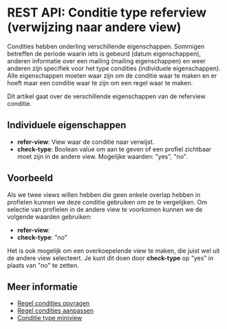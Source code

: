 # REST API: Conditie type referview (verwijzing naar andere view)

Condities hebben onderling verschillende eigenschappen. Sommigen betreffen 
de periode waarin iets is gebeurd (datum eigenschappen), anderen informatie 
over een mailing (mailing eigenschappen) en weer anderen zijn specifiek voor 
het type condities (individuele eigenschappen). Alle eigenschappen moeten waar zijn 
om de conditie waar te maken en er hoeft maar een conditie waar te zijn 
om een regel waar te maken. 

Dit artikel gaat over de verschillende eigenschappen van de referview conditie.

## Individuele eigenschappen

* **refer-view**: View waar de conditie naar verwijst.
* **check-type**: Boolean value om aan te geven of een profiel zichtbaar 
moet zijn in de andere view. Mogelijke waarden: "yes", "no".

## Voorbeeld

Als we twee views willen hebben die geen enkele overlap hebben in profielen 
kunnen we deze conditie gebruiken om ze te vergelijken. Om selectie van profielen 
in de andere view te voorkomen kunnen we de volgende waarden gebruiken:

* **refer-view**: <View waar we geen profielen uit willen>
* **check-type**: "no"

Het is ook mogelijk om een overkoepelende view te maken, die juist wel 
uit de andere view selecteert. Je kunt dit doen door **check-type** op 
"yes" in plaats van "no" te zetten.

## Meer informatie

* [Regel condities opvragen](rest-get-rule-conditions)
* [Regel condities aanpassen](rest-post-rule-conditions)
* [Conditie type miniview](rest-condition-type-miniview)

